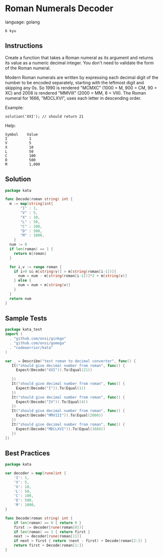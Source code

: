 # Roman Numerals Decoder

language: golang

`6 kyu`

## Instructions

Create a function that takes a Roman numeral as its argument and returns its value as a numeric decimal integer. You don't need to validate the form of the Roman numeral.

Modern Roman numerals are written by expressing each decimal digit of the number to be encoded separately, starting with the leftmost digit and skipping any 0s. So 1990 is rendered "MCMXC" (1000 = M, 900 = CM, 90 = XC) and 2008 is rendered "MMVIII" (2000 = MM, 8 = VIII). The Roman numeral for 1666, "MDCLXVI", uses each letter in descending order.

Example:
```
solution('XXI'); // should return 21
```
Help:
```
Symbol    Value
I          1
V          5
X          10
L          50
C          100
D          500
M          1,000
```

## Solution
```go
package kata

func Decode(roman string) int {
  m := map[string]int{
       "I" : 1,
       "V" : 5,
       "X" : 10,
       "L" : 50,
       "C" : 100,
       "D" : 500,
       "M" : 1000,
    }
  num := 0
  if len(roman) == 1 {
    return m[roman]
  }

  for i,v := range roman {
    if i>0 && m[string(v)] > m[string(roman[i-1])]{
      num = num - m[string(roman[i-1])]*2 + m[string(v)]
    } else {
      num = num + m[string(v)]
    }
  }
  return num
}
```

## Sample Tests

```go
package kata_test
import (
  . "github.com/onsi/ginkgo"
  . "github.com/onsi/gomega"
  . "codewarrior/kata"
)

var _ = Describe("test roman to decimal converter", func() {
   It("should give decimal number from roman", func() {
     Expect(Decode("XXI")).To(Equal(21))
    
   })
   It("should give decimal number from roman", func() {
     Expect(Decode("I")).To(Equal(1))
   })
   It("should give decimal number from roman", func() {
     Expect(Decode("IV")).To(Equal(4))
   })
   It("should give decimal number from roman", func() {
     Expect(Decode("MMVIII")).To(Equal(2008))
   })
   It("should give decimal number from roman", func() {
     Expect(Decode("MDCLXVI")).To(Equal(1666))
   })
})
```

## Best Practices

```go
package kata

var decoder = map[rune]int {
    'I': 1,
    'V': 5,
    'X': 10,
    'L': 50,
    'C': 100,
    'D': 500,
    'M': 1000,
}

func Decode(roman string) int {
    if len(roman) == 0 { return 0 }
    first := decoder[rune(roman[0])]
    if len(roman) == 1 { return first }
    next := decoder[rune(roman[1])]
    if next > first { return (next - first) + Decode(roman[2:]) }
    return first + Decode(roman[1:])
}
```
